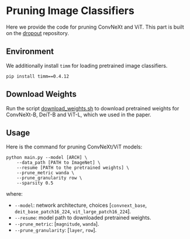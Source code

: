 # Pruning Image Classifiers
Here we provide the code for pruning ConvNeXt and ViT. This part is built on the [dropout](https://github.com/facebookresearch/dropout) repository.

## Environment
We additionally install `timm` for loading pretrained image classifiers.
```
pip install timm==0.4.12
```

## Download Weights
Run the script [download_weights.sh](download_weights.sh) to download pretrained weights for ConvNeXt-B, DeiT-B and ViT-L, which we used in the paper.

## Usage
Here is the command for pruning ConvNeXt/ViT models:
```
python main.py --model [ARCH] \
    --data_path [PATH to ImageNet] \
    --resume [PATH to the pretrained weights] \
    --prune_metric wanda \
    --prune_granularity row \
    --sparsity 0.5 
```
where:
- `--model`: network architecture, choices [`convnext_base`, `deit_base_patch16_224`, `vit_large_patch16_224`].
- `--resume`: model path to downloaded pretrained weights.
- `--prune_metric`: [`magnitude`, `wanda`].
- `--prune_granularity`: [`layer`, `row`].